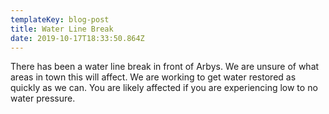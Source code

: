 ```yaml
---
templateKey: blog-post
title: Water Line Break
date: 2019-10-17T18:33:50.864Z
---
```

There has been a water line break in front of Arbys. We are unsure of what areas in town this will affect. We are working to get water restored as quickly as we can. You are likely affected if you are experiencing low to no water pressure.

